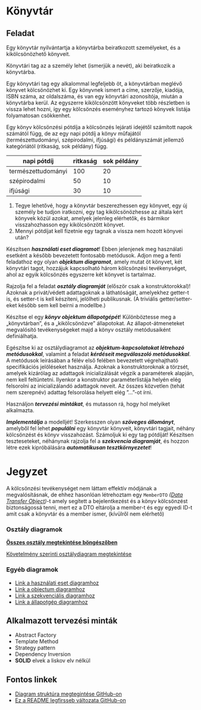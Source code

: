 # Könyvtár

## Feladat

Egy könyvtár nyilvántartja a könyvtárba beiratkozott személyeket, és a kikölcsönözhető könyveit.

Könyvtári tag az a személy lehet (ismerjük a nevét), aki beiratkozik a könyvtárba.

Egy könyvtári tag egy alkalommal legfeljebb öt, a könyvtárban meglévő könyvet kölcsönözhet ki. Egy könyvnek ismert a címe, szerzője, kiadója, ISBN száma, az oldalszáma, és van egy könyvtári azonosítója, miután a könyvtárba kerül. Az egyszerre kikölcsönzött könyveket több részletben is vissza lehet hozni, így egy kölcsönzés eseményhez tartozó könyvek listája folyamatosan csökkenhet.

Egy könyv kölcsönzési pótdíja a kölcsönzés lejárati idejétől számított napok számától függ, de az egy napi pótdíj a könyv műfajától (természettudományi, szépirodalmi, ifjúsági) és példányszámát jellemző kategóriától (ritkaság, sok példány) függ.

|napi pótdíj|ritkaság|sok példány|
|-----|------|------|
|természettudományi|100|20|
|szépirodalmi|50|10|
|ifjúsági|30|10|

1. Tegye lehetővé, hogy a könyvtár beszerezhessen egy könyvet, egy új személy be tudjon iratkozni, egy tag kikölcsönözhesse az általa kért könyvek közül azokat, amelyek jelenleg elérhetők, és bármikor visszahozhasson egy kikölcsönzött könyvet.
2. Mennyi pótdíjat kell fizetnie egy tagnak a vissza nem hozott könyvei után?

Készítsen ***használati eset diagramot***! Ebben jelenjenek meg használati esetként a később bevezetett fontosabb metódusok. Adjon meg a fenti feladathoz egy olyan ***objektum diagramot***, amely mutat öt könyvet, két könyvtári tagot, hozzájuk kapcsolható három kölcsönzési tevékenységet, ahol az egyik kölcsönzés egyszerre két könyvet is tartalmaz.

Rajzolja fel a feladat ***osztály diagramját*** (először csak a konstruktorokkal)! Azoknak a privát/védett adattagoknak a láthatóságát, amelyekhez getter-t is, és setter-t is kell készíteni, jelölheti publikusnak.
(A triviális getter/setter-eket később sem kell beírni a modellbe.)

Készítse el egy ***könyv objektum állapotgépét***! Különböztesse meg a „könyvtárban”, és a „kikölcsönözve” állapotokat. Az állapot-átmeneteket megvalósító tevékenységeket majd a könyv
osztály metódusaiként definiálhatja.

Egészítse ki az osztálydiagramot az ***objektum-kapcsolatokat létrehozó metódusokkal***, valamint a feladat ***kérdéseit megválaszoló metódusokkal***. A metódusok leírásában a félév első felében bevezetett végrehajtható specifikációs jelöléseket használja. Azoknak a konstruktoroknak a törzsét, amelyek kizárólag az adattagok inicializálását végzik a paraméterek alapján, nem kell feltüntetni. Ilyenkor a konstruktor paraméterlistája helyén elég felsorolni az inicializálandó adattagok neveit. Az összes közvetlen (tehát nem szerepnév) adattag felsorolása helyett elég ”…”-ot írni.

Használjon ***tervezési mintákat***, és mutasson rá, hogy hol melyiket alkalmazta.

***Implementálja*** a modelljét! Szerkesszen olyan ***szöveges állományt***, amelyből fel lehet ***populálni*** egy könyvtár könyveit, könyvtári tagjait, néhány kölcsönzést és könyv visszahozást. Számoljuk ki egy tag pótdíját! Készítsen teszteseteket, néhánynak rajzolja fel a ***szekvencia diagramját***, és hozzon létre ezek kipróbálására ***automatikusan tesztkörnyezetet***!

# Jegyzet

A kölcsönzési tevékenységet nem láttam effektív módjának a megvalósításnak, de ehhez hasonlóan létrehoztam egy `MemberDTO` *([Data Transfer Object](https://www.okta.com/identity-101/dto/))*-t amely segített a bejelentkezést és a könyv kölcsönzést biztonságossá tenni, mert ez a DTO eltárolja a member-t és egy egyedi ID-t amit csak a könyvtár és a member ismer, (kívülről nem elérhető)

### Osztály diagramok

**[Összes osztály megtekintése böngészőben](https://shorturl.at/hAPQY  "Classes")**

[Követelmény szerinti osztálydiagram megtekintése](https://shorturl.at/gqyV7)

### Egyéb diagramok

- [Link a használati eset diagramhoz](https://shorturl.at/mnuw8)
- [Link a objectum diagramhoz](https://shorturl.at/bgmrY)
- [Link a szekvenciális diagramhoz](https://shorturl.at/COP58)
- [Link a állapotgép diagramhoz](https://shorturl.at/gmCE5)


## Alkalmazott tervezési minták

- Abstract Factory
- Template Method
- Strategy pattern
- Dependency Inversion
- **SOLID** elvek a liskov elv nélkül

## Fontos linkek

- [Diagram struktúra megtegintése GitHub-on](https://github.com/joshika39/college/tree/progress/semester_II/oop/gyak/NagyBead/diagrams)
- [Ez a README legfirsseb változata GitHub-on](https://github.com/joshika39/college/tree/progress/semester_II/oop/gyak/NagyBead)